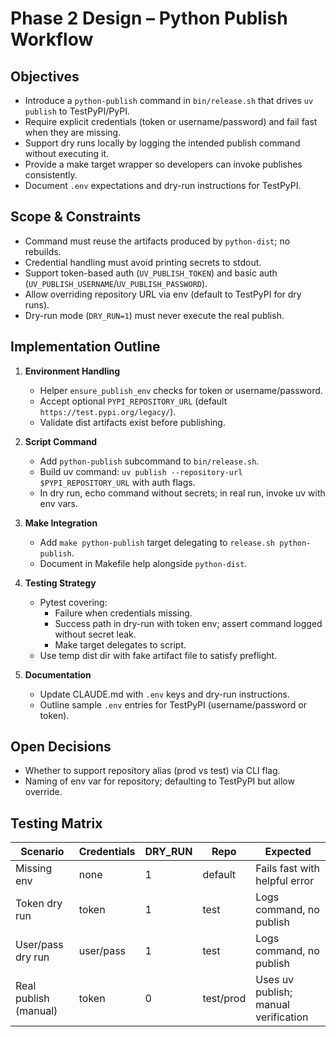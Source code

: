 <!-- markdownlint-disable MD013 MD025 -->
# Phase 2 Design – Python Publish Workflow

## Objectives
- Introduce a `python-publish` command in `bin/release.sh` that drives `uv publish` to TestPyPI/PyPI.
- Require explicit credentials (token or username/password) and fail fast when they are missing.
- Support dry runs locally by logging the intended publish command without executing it.
- Provide a make target wrapper so developers can invoke publishes consistently.
- Document `.env` expectations and dry-run instructions for TestPyPI.

## Scope & Constraints
- Command must reuse the artifacts produced by `python-dist`; no rebuilds.
- Credential handling must avoid printing secrets to stdout.
- Support token-based auth (`UV_PUBLISH_TOKEN`) and basic auth (`UV_PUBLISH_USERNAME`/`UV_PUBLISH_PASSWORD`).
- Allow overriding repository URL via env (default to TestPyPI for dry runs).
- Dry-run mode (`DRY_RUN=1`) must never execute the real publish.

## Implementation Outline
1. **Environment Handling**
   - Helper `ensure_publish_env` checks for token or username/password.
   - Accept optional `PYPI_REPOSITORY_URL` (default `https://test.pypi.org/legacy/`).
   - Validate dist artifacts exist before publishing.

2. **Script Command**
   - Add `python-publish` subcommand to `bin/release.sh`.
   - Build uv command: `uv publish --repository-url $PYPI_REPOSITORY_URL` with auth flags.
   - In dry run, echo command without secrets; in real run, invoke uv with env vars.

3. **Make Integration**
   - Add `make python-publish` target delegating to `release.sh python-publish`.
   - Document in Makefile help alongside `python-dist`.

4. **Testing Strategy**
   - Pytest covering:
     - Failure when credentials missing.
     - Success path in dry-run with token env; assert command logged without secret leak.
     - Make target delegates to script.
   - Use temp dist dir with fake artifact file to satisfy preflight.

5. **Documentation**
   - Update CLAUDE.md with `.env` keys and dry-run instructions.
   - Outline sample `.env` entries for TestPyPI (username/password or token).

## Open Decisions
- Whether to support repository alias (prod vs test) via CLI flag.
- Naming of env var for repository; defaulting to TestPyPI but allow override.

## Testing Matrix
| Scenario | Credentials | DRY_RUN | Repo | Expected |
| --- | --- | --- | --- | --- |
| Missing env | none | 1 | default | Fails fast with helpful error |
| Token dry run | token | 1 | test | Logs command, no publish |
| User/pass dry run | user/pass | 1 | test | Logs command, no publish |
| Real publish (manual) | token | 0 | test/prod | Uses uv publish; manual verification |
